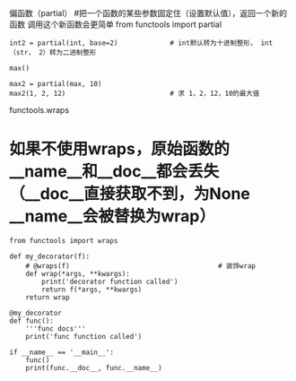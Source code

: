 偏函数（partial）
  #把一个函数的某些参数固定住（设置默认值），返回一个新的函数   调用这个新函数会更简单
    from functools import partial           
    
    int2 = partial(int, base=2)             # int默认转为十进制整形， int（str， 2）转为二进制整形
    
    max()
    
    max2 = partial(max, 10)                 
    max2(1, 2, 12)                          # 求 1，2，12，10的最大值


functools.wraps
  # 如果不使用wraps，原始函数的__name__和__doc__都会丢失（__doc__直接获取不到，为None    __name__会被替换为wrap）
    from functools import wraps
    
    def my_decorator(f):
        # @wraps(f)                                     # 装饰wrap
        def wrap(*args, **kwargs):
            print('decorator function called')
            return f(*args, **kwargs)
        return wrap
    
    @my_decorator
    def func():
        '''func docs'''
        print('func function called')
    
    if __name__ == '__main__':
        func()
        print(func.__doc__, func.__name__)
